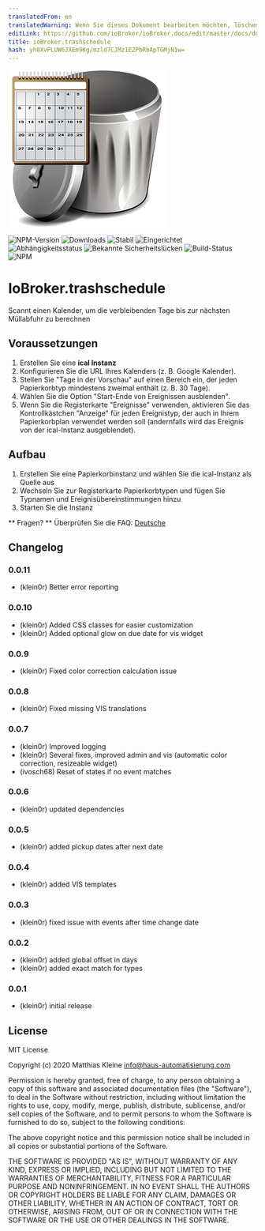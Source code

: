 ```yaml
---
translatedFrom: en
translatedWarning: Wenn Sie dieses Dokument bearbeiten möchten, löschen Sie bitte das Feld "translationsFrom". Andernfalls wird dieses Dokument automatisch erneut übersetzt
editLink: https://github.com/ioBroker/ioBroker.docs/edit/master/docs/de/adapterref/iobroker.trashschedule/README.md
title: ioBroker.trashschedule
hash: yh8XvPLUW6JXEm9Kg/mzld7CJMz1EZPbRbApTGMjN1w=
---
```

![Logo](../../../en/adapterref/iobroker.trashschedule/admin/trashschedule.png)

![NPM-Version](http://img.shields.io/npm/v/iobroker.trashschedule.svg)
![Downloads](https://img.shields.io/npm/dm/iobroker.trashschedule.svg)
![Stabil](http://iobroker.live/badges/trashschedule-stable.svg)
![Eingerichtet](http://iobroker.live/badges/trashschedule-installed.svg)
![Abhängigkeitsstatus](https://img.shields.io/david/klein0r/iobroker.trashschedule.svg)
![Bekannte Sicherheitslücken](https://snyk.io/test/github/klein0r/ioBroker.trashschedule/badge.svg)
![Build-Status](http://img.shields.io/travis/klein0r/ioBroker.trashschedule.svg)
![NPM](https://nodei.co/npm/iobroker.trashschedule.png?downloads=true)

# IoBroker.trashschedule
Scannt einen Kalender, um die verbleibenden Tage bis zur nächsten Müllabfuhr zu berechnen

## Voraussetzungen
1. Erstellen Sie eine **ical Instanz**
2. Konfigurieren Sie die URL Ihres Kalenders (z. B. Google Kalender).
3. Stellen Sie "Tage in der Vorschau" auf einen Bereich ein, der jeden Papierkorbtyp mindestens zweimal enthält (z. B. 30 Tage).
4. Wählen Sie die Option "Start-Ende von Ereignissen ausblenden".
5. Wenn Sie die Registerkarte "Ereignisse" verwenden, aktivieren Sie das Kontrollkästchen "Anzeige" für jeden Ereignistyp, der auch in Ihrem Papierkorbplan verwendet werden soll (andernfalls wird das Ereignis von der ical-Instanz ausgeblendet).

## Aufbau
1. Erstellen Sie eine Papierkorbinstanz und wählen Sie die ical-Instanz als Quelle aus
2. Wechseln Sie zur Registerkarte Papierkorbtypen und fügen Sie Typnamen und Ereignisübereinstimmungen hinzu
3. Starten Sie die Instanz

** Fragen? ** Überprüfen Sie die FAQ: [Deutsche](https://github.com/klein0r/ioBroker.trashschedule/blob/master/faq_de.md)

## Changelog

### 0.0.11

* (klein0r) Better error reporting

### 0.0.10

* (klein0r) Added CSS classes for easier customization
* (klein0r) Added optional glow on due date for vis widget

### 0.0.9

* (klein0r) Fixed color correction calculation issue

### 0.0.8

* (klein0r) Fixed missing VIS translations

### 0.0.7

* (klein0r) Improved logging
* (klein0r) Several fixes, improved admin and vis (automatic color correction, resizeable widget)
* (ivosch68) Reset of states if no event matches

### 0.0.6

* (klein0r) updated dependencies

### 0.0.5

* (klein0r) added pickup dates after next date

### 0.0.4

* (klein0r) added VIS templates

### 0.0.3

* (klein0r) fixed issue with events after time change date

### 0.0.2

* (klein0r) added global offset in days
* (klein0r) added exact match for types

### 0.0.1

* (klein0r) initial release

## License

MIT License

Copyright (c) 2020 Matthias Kleine <info@haus-automatisierung.com>

Permission is hereby granted, free of charge, to any person obtaining a copy
of this software and associated documentation files (the "Software"), to deal
in the Software without restriction, including without limitation the rights
to use, copy, modify, merge, publish, distribute, sublicense, and/or sell
copies of the Software, and to permit persons to whom the Software is
furnished to do so, subject to the following conditions:

The above copyright notice and this permission notice shall be included in all
copies or substantial portions of the Software.

THE SOFTWARE IS PROVIDED "AS IS", WITHOUT WARRANTY OF ANY KIND, EXPRESS OR
IMPLIED, INCLUDING BUT NOT LIMITED TO THE WARRANTIES OF MERCHANTABILITY,
FITNESS FOR A PARTICULAR PURPOSE AND NONINFRINGEMENT. IN NO EVENT SHALL THE
AUTHORS OR COPYRIGHT HOLDERS BE LIABLE FOR ANY CLAIM, DAMAGES OR OTHER
LIABILITY, WHETHER IN AN ACTION OF CONTRACT, TORT OR OTHERWISE, ARISING FROM,
OUT OF OR IN CONNECTION WITH THE SOFTWARE OR THE USE OR OTHER DEALINGS IN THE
SOFTWARE.